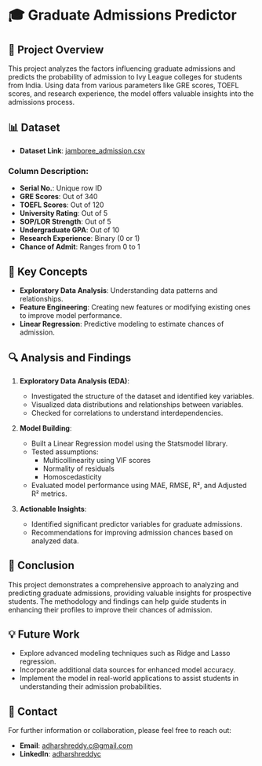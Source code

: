 # 🎓 Graduate Admissions Predictor

## 📖 Project Overview

This project analyzes the factors influencing graduate admissions and predicts the probability of admission to Ivy League colleges for students from India. Using data from various parameters like GRE scores, TOEFL scores, and research experience, the model offers valuable insights into the admissions process.

## 📊 Dataset

- **Dataset Link**: [jamboree_admission.csv](https://drive.google.com/file/d/11bT-ezOT8vkD3WPSIGwwiDeUX4-rP1cF/view?usp=sharing) 
  
### Column Description:
- **Serial No.**: Unique row ID
- **GRE Scores**: Out of 340
- **TOEFL Scores**: Out of 120
- **University Rating**: Out of 5
- **SOP/LOR Strength**: Out of 5
- **Undergraduate GPA**: Out of 10
- **Research Experience**: Binary (0 or 1)
- **Chance of Admit**: Ranges from 0 to 1

## 🧠 Key Concepts

- **Exploratory Data Analysis**: Understanding data patterns and relationships.
- **Feature Engineering**: Creating new features or modifying existing ones to improve model performance.
- **Linear Regression**: Predictive modeling to estimate chances of admission.

## 🔍 Analysis and Findings

1. **Exploratory Data Analysis (EDA)**:
   - Investigated the structure of the dataset and identified key variables.
   - Visualized data distributions and relationships between variables.
   - Checked for correlations to understand interdependencies.

2. **Model Building**:
   - Built a Linear Regression model using the Statsmodel library.
   - Tested assumptions: 
     - Multicollinearity using VIF scores
     - Normality of residuals
     - Homoscedasticity
   - Evaluated model performance using MAE, RMSE, R², and Adjusted R² metrics.

3. **Actionable Insights**:
   - Identified significant predictor variables for graduate admissions.
   - Recommendations for improving admission chances based on analyzed data.

## 📝 Conclusion

This project demonstrates a comprehensive approach to analyzing and predicting graduate admissions, providing valuable insights for prospective students. The methodology and findings can help guide students in enhancing their profiles to improve their chances of admission.

## 💡 Future Work

- Explore advanced modeling techniques such as Ridge and Lasso regression.
- Incorporate additional data sources for enhanced model accuracy.
- Implement the model in real-world applications to assist students in understanding their admission probabilities.

## 📧 Contact

For further information or collaboration, please feel free to reach out:

- **Email**: adharshreddy.c@gmail.com
- **LinkedIn**: [ adharshreddyc](https://www.linkedin.com/in/adharshreddyc/)
